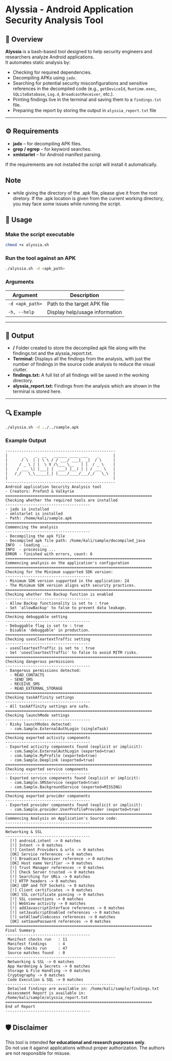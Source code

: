 # Alyssia - Android Application Security Analysis Tool

## 📌 Overview
**Alyssia** is a bash-based tool designed to help security engineers and researchers analyze Android applications.  
It automates static analysis by:
- Checking for required dependencies.
- Decompiling APKs using `jadx`.
- Searching for potential security misconfigurations and sensitive references in the decompiled code (e.g., `getDeviceId`, `Runtime.exec`, `SQLiteDatabase`, `Log.d`, `BroadcastReceiver`, etc.).
- Printing findings live in the terminal and saving them to a `findings.txt` file.
- Preparing the report by storing the output in `alyssia_report.txt` file

---

## ⚙️ Requirements

- **jadx** – for decompiling APK files.
- **grep / egrep** – for keyword searches.
- **xmlstarlet** – for Android manifest parsing.

If the requirements are not installed the script will install it automatically.

## Note

- while giving the directory of the .apk file, please give it from the root diretory. If the .apk location is given from the current working directory, you may face some issues while running the script.

## 🚀 Usage

### Make the script executable
```bash
chmod +x alyssia.sh
```

### Run the tool against an APK
```bash
./alyssia.sh -d <apk_path>
```

### Arguments
| Argument        | Description                                |
|-----------------|--------------------------------------------|
| `-d <apk_path>` | Path to the target APK file                |
| `-h, --help`    | Display help/usage information             |

---

## 📂 Output
- **/<apkname>** Folder created to store the decompiled apk file along with the findings.txt and the alyssia_report.txt.
- **Terminal:** Displays all the findings from the analysis, with just the number of findings in the source code analysis to reduce the visual clutter.  
- **findings.txt:** A full list of all findings will be saved in the working directory.
- **alyssia_report.txt:** Findings from the analysis which are shown in the terminal is stored here.

---

## 🔍 Example
```bash
./alyssia.sh -d ../../sample.apk
```

### Example Output
```
------------------------------------------------ 
|       _    _  __   ______ ____ ___    _      |
|      / \  | | \ \ / / ___/ ___|_ _|  / \     |
|     / _ \ | |  \ V /\___ \__   | |  / _ \    |
|    / ___ \| |___| |  ___) |__) | | / ___ \   |
|   /_/   \_\_____|_| |____/____/___/_/   \_\  |
|                                              |
------------------------------------------------
Android application Security Analysis tool
- Creators: Profon3 & Valkyrie
================================================================ 
Checking whether the required tools are installed
-------------------------------------
- jadx is installed
- xmlstarlet is installed
- Path: /home/kali/sample.apk
================================================================ 
Commencing the analysis
-------------------------------------
- Decompiling the apk file
- Decompiled apk file path: /home/kali/sample/decompiled_java
INFO  - loading ...
INFO  - processing ...
ERROR - finished with errors, count: 6                       
================================================================ 
Commencing analysis on the application's configuration
================================================================ 
Checking for the Minimum supported SDK version:
-------------------------------------
- Minimum SDK version supported in the application: 24
- The Minimum SDK version aligns with security practices.
================================================================ 
Checking whether the Backup function is enabled
-------------------------------------
- Allow Backup functionality is set to : true
- Set 'allowBackup' to false to prevent data leakage.
================================================================ 
Checking debuggable setting
-------------------------------------
- Debuggable flag is set to : true
- Disable 'debuggable' in production.
================================================================ 
Checking usesCleartextTraffic setting
-------------------------------------
- usesCleartextTraffic is set to : true
- Set 'usesCleartextTraffic' to false to avoid MITM risks.
================================================================ 
Checking dangerous permissions
-------------------------------------
- Dangerous permissions detected:
  - READ_CONTACTS
  - SEND_SMS
  - RECEIVE_SMS
  - READ_EXTERNAL_STORAGE
================================================================ 
Checking taskAffinity settings
-------------------------------------
- All taskAffinity settings are safe.
================================================================ 
Checking launchMode settings
-------------------------------------
- Risky launchModes detected:
  - com.Sample.ExternalAuthLogin (singleTask)
================================================================ 
Checking exported activity components
-------------------------------------
- Exported activity components found (explicit or implicit):
  - com.Sample.ExternalAuthLogin (exported=true)
  - com.Sample.MyProfile (exported=true)
  - com.Sample.Deeplink (exported=true)
================================================================ 
Checking exported service components
-------------------------------------
- Exported service components found (explicit or implicit):
  - com.Sample.SMSService (exported=true)
  - com.Sample.BackgroundService (exported=MISSING)
================================================================ 
Checking exported provider components
-------------------------------------
- Exported provider components found (explicit or implicit):
  - com.Sample.provider.UserProfileProvider (exported=true)
================================================================ 
Commencing Analysis on Application's Source code:
-------------------------------------
================================================================ 
Networking & SSL
-------------------------------------
  [!] android.intent -> 0 matches
  [!] Intent -> 0 matches
  [!] Content Providers & urls -> 0 matches
  [OK] Service references -> 0 matches
  [!] Broadcast Receiver reference -> 0 matches
  [OK] Host name Verifier -> 0 matches
  [!] Trust Manager references -> 0 matches
  [!] Check Server trusted -> 0 matches
  [!] Searching for URLs -> 0 matches
  [!] HTTP headers -> 0 matches
  [OK] UDP and TCP Sockets -> 0 matches
  [!] Client certificates -> 0 matches
  [OK] SSL certificate pinning -> 0 matches
  [!] SSL connections -> 0 matches
  [!] WebView activity -> 0 matches
  [!] addJavascriptInterface references -> 0 matches
  [!] setJavaScriptEnabled references -> 0 matches
  [!] setAllowFileAccess references -> 0 matches
  [OK] setSavePassword references -> 0 matches
================================================================ 
Final Summary
-------------------------------------
 Manifest checks run   : 11
 Manifest findings     : 4
 Source checks run     : 47
 Source matches found  : 0
------------------------------------------------
 Networking & SSL -> 0 matches
 App Hardening & Secrets -> 0 matches
 Storage & File Handling -> 0 matches
 Cryptography -> 0 matches
 Code Execution & SQL -> 0 matches
------------------------------------------------
 Detailed findings are available in: /home/kali/sample/findings.txt
 Assessment Report is available in: /home/kali/sample/alyssia_report.txt
================================================================ 
End of Report
-------------------------------------

```

## 🛡️ Disclaimer
This tool is intended **for educational and research purposes only**.  
Do not use it against applications without proper authorization. The authors are not responsible for misuse.

